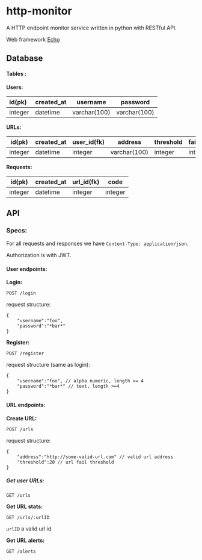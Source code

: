 # http-monitor

A HTTP endpoint monitor service written in python with RESTful API.

Web framework [Echo](https://echo.labstack.com/)

## Database

#### Tables : 

**Users:**

| id(pk)  | created_at | username     | password     |
| :------ | ---------- | ------------ | ------------ |
| integer | datetime   | varchar(100) | varchar(100) |

**URLs:**

| id(pk)  | created_at | user_id(fk) | address      | threshold | failed_times |
| ------- | ---------- | ----------- | ------------ | --------- | :----------- |
| integer | datetime   | integer     | varchar(100) | integer   | integer      |

**Requests:**

| id(pk)  | created_at | url_id(fk) | code    |
| ------- | ---------- | ---------- | ------- |
| integer | datetime   | integer    | integer |

## API

### Specs:

For all requests and responses we have `Content-Type: application/json`.

Authorization is with JWT.

#### User endpoints:

**Login:**

`POST /login`

request structure: 

```
{
	"username":"foo", 
	"password":"*bar*" 
}
```

**Register:**

`POST /register`

request structure (same as login):

```
{
	"username":"foo", // alpha numeric, length >= 4
	"password":"*bar*" // text, length >=4 
}
```

#### URL endpoints:

**Create URL:**

`POST /urls`

request structure:

```
{
	"address":"http://some-valid-url.com" // valid url address
	"threshold":20 // url fail threshold
}
```

##### **Get user URLs:**

`GET /urls`

**Get URL stats:**

`GET /urls/:urlID`

`urlID` a valid url id

**Get URL alerts:**

`GET /alerts`
